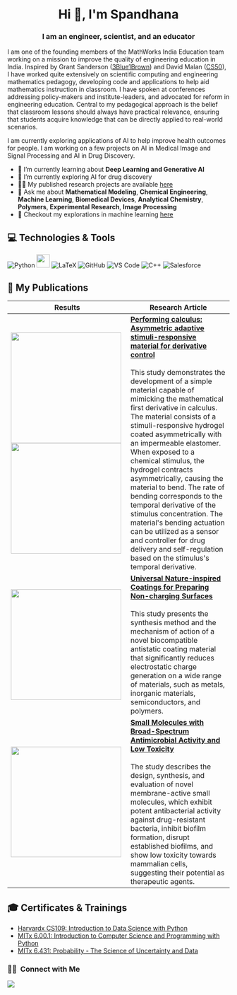 <h1 align="center">Hi 👋, I'm Spandhana</h1>
<h3 align="center">I am an engineer, scientist, and an educator</h3>

I am one of the founding members of the MathWorks India Education team working on a mission to improve the quality of engineering education in India. 
Inspired by Grant Sanderson ([3Blue1Brown](https://www.youtube.com/c/3blue1brown)) and David Malan ([CS50](https://cs50.harvard.edu/x/2023/)), I have worked quite extensively on scientific computing and engineering mathematics pedagogy, developing code and applications to help aid mathematics instruction in classroom. I have spoken at conferences addressing policy-makers and institute-leaders, and advocated for reform in engineering education. Central to my pedagogical approach is the belief that classroom lessons should always have practical relevance, ensuring that students acquire knowledge that can be directly applied to real-world scenarios.

I am currently exploring applications of AI to help improve health outcomes for people. I am working on a few projects on AI in Medical Image and Signal Processing and AI in Drug Discovery.


 


- 🌱 I’m currently learning about **Deep Learning and Generative AI**
- 🔭 I’m currently exploring AI for drug discovery
- 👨‍💻 My published research projects are available [here](https://scholar.google.com/citations?hl=en&user=bBjeWI0AAAAJ&view_op=list_works&sortby=pubdate)
- 💬 Ask me about **Mathematical Modeling**, **Chemical Engineering**, **Machine Learning**, **Biomedical Devices**, **Analytical Chemistry**, **Polymers**, **Experimental Research**, **Image Processing**
- 📔 Checkout my explorations in machine learning [here](https://github.com/gspandhana/MachineLearning)

## 💻 Technologies & Tools

![Python](https://img.shields.io/badge/-Python-3776AB?style=for-the-badge&logo=python&logoColor=ffffff)
<img src="https://img.shields.io/badge/MATLAB-005594" height="30">
![LaTeX](https://img.shields.io/badge/latex-%23008080.svg?style=for-the-badge&logo=latex&logoColor=white)
![GitHub](https://img.shields.io/badge/-GitHub-181717?style=for-the-badge&logo=github)
![VS Code](http://img.shields.io/badge/-VS%20Code-007ACC?style=for-the-badge&logo=visual-studio-code&logoColor=ffffff)
![C++](https://img.shields.io/badge/C%2B%2B-00599C?style=for-the-badge&logo=c%2B%2B&logoColor=white)
![Salesforce](https://img.shields.io/badge/Salesforce-00A1E0?style=for-the-badge&logo=Salesforce&logoColor=white)

<!--## 🏗️ My Projects -->

## :page_with_curl: My Publications

| Results | Research Article |
|------|-------|
| <img src=https://github.com/gspandhana/PhD_Thesis/blob/main/pH11_movie.gif width="250"><img src=https://github.com/gspandhana/PhD_Thesis/blob/main/pH12_movie.gif width="250">  | [**Performing calculus: Asymmetric adaptive stimuli-responsive material for derivative control**](https://www.science.org/doi/full/10.1126/sciadv.abe5698)<br /><br />This study demonstrates the development of a simple material capable of mimicking the mathematical first derivative in calculus. The material consists of a stimuli-responsive hydrogel coated asymmetrically with an impermeable elastomer. When exposed to a chemical stimulus, the hydrogel contracts asymmetrically, causing the material to bend. The rate of bending corresponds to the temporal derivative of the stimulus concentration. The material's bending actuation can be utilized as a sensor and controller for drug delivery and self-regulation based on the stimulus's temporal derivative. |
|<img src=https://github.com/gspandhana/PhD_Thesis/blob/main/Antistatic_Coatings/antistatic_coatings.png width="250"> | [**Universal Nature-inspired Coatings for Preparing Non-charging Surfaces**](https://pubs.acs.org/doi/abs/10.1021/acsami.7b07711)<br /><br />This study presents the synthesis method and the mechanism of action of a novel biocompatible antistatic coating material that significantly reduces electrostatic charge generation on a wide range of materials, such as metals, inorganic materials, semiconductors, and polymers.|
|<img src=https://github.com/gspandhana/PhD_Thesis/blob/main/DrugDiscovery/jm-2015-00443a_0007.png width="250">|[**Small Molecules with Broad-Spectrum Antimicrobial Activity and Low Toxicity**](https://pubs.acs.org/doi/full/10.1021/acs.jmedchem.5b00443)<br /><br />The study describes the design, synthesis, and evaluation of novel membrane-active small molecules, which exhibit potent antibacterial activity against drug-resistant bacteria, inhibit biofilm formation, disrupt established biofilms, and show low toxicity towards mammalian cells, suggesting their potential as therapeutic agents.|




## 🎓 Certificates & Trainings

- [Harvardx CS109: Introduction to Data Science with Python](https://courses.edx.org/certificates/93a200091d544d8689df31f74c41317c)
- [MITx 6.00.1: Introduction to Computer Science and Programming with Python](https://courses.edx.org/certificates/cc1ee0b59fec4e78bfa6a86fa4081838)
- [MITx 6.431: Probability - The Science of Uncertainty and Data](https://courses.edx.org/certificates/d9cd3943c2574e689c06971cff1b6648)


<!--
**gspandhana/gspandhana** is a ✨ _special_ ✨ repository because its `README.md` (this file) appears on your GitHub profile.

Here are some ideas to get you started:

- 🔭 I’m currently working on ...
- 🌱 I’m currently learning ...
- 👯 I’m looking to collaborate on ...
- 🤔 I’m looking for help with ...
- 💬 Ask me about ...
- 📫 How to reach me: ...
- 😄 Pronouns: ...
- ⚡ Fun fact: ...

 In this paper, this has been demonstrated using a multidimensional phase-field modeling framework and validated against real-time experiments.
-->

### 🤝🏻 &nbsp;Connect with Me
<p>
<a href="https://linkedin.com/in/gspandhana"><img src="https://img.shields.io/badge/-gspandhana-0077B5?style=flat&logo=Linkedin&logoColor=white"/></a>
<!--<a href= "https://medium.com/@spandhanagonuguntla"><img src = "https://img.shields.io/badge/Medium-12100E?style=for-the-badge&logo=medium&logoColor=white"/></a>-->
</p>
